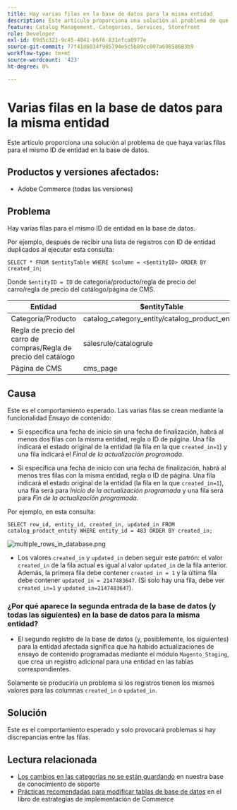 ```yaml
---
title: Hay varias filas en la base de datos para la misma entidad
description: Este artículo proporciona una solución al problema de que haya varias filas para el mismo ID de entidad en la base de datos.
feature: Catalog Management, Categories, Services, Storefront
role: Developer
exl-id: 09d5c321-9c45-4041-b6f6-831efca0977e
source-git-commit: 77f41d6034f985794e5c5b89cc007a69858683b9
workflow-type: tm+mt
source-wordcount: '423'
ht-degree: 0%

---
```


# Varias filas en la base de datos para la misma entidad

Este artículo proporciona una solución al problema de que haya varias filas para el mismo ID de entidad en la base de datos.

## Productos y versiones afectados:

* Adobe Commerce (todas las versiones)

## Problema

Hay varias filas para el mismo ID de entidad en la base de datos.

Por ejemplo, después de recibir una lista de registros con ID de entidad duplicados al ejecutar esta consulta:

```
SELECT * FROM $entityTable WHERE $column = <$entityID> ORDER BY created_in;
```

Donde `$entityID = ID` de categoría/producto/regla de precio del carro/regla de precio del catálogo/página de CMS.

| Entidad | $entityTable | $column |
|------------------|-----------------------------------|------------------|
| Categoría/Producto | catalog_category_entity/catalog_product_entity | entity_id |
| Regla de precio del carro de compras/Regla de precio del catálogo | salesrule/catalogrule | rule_id |
| Página de CMS | cms_page | page_id |

## Causa

Este es el comportamiento esperado. Las varias filas se crean mediante la funcionalidad Ensayo de contenido:

* Si especifica una fecha de inicio sin una fecha de finalización, habrá al menos dos filas con la misma entidad, regla o ID de página. Una fila indicará el estado original de la entidad (la fila en la que `created_in=1`) y una fila indicará el *Final de la actualización programada*.

* Si especifica una fecha de inicio con una fecha de finalización, habrá al menos tres filas con la misma entidad, regla o ID de página. Una fila indicará el estado original de la entidad (la fila en la que `created_in=1`), una fila será para *Inicio de la actualización programada* y una fila será para *Fin de la actualización programada*.

Por ejemplo, en esta consulta:

```
SELECT row_id, entity_id, created_in, updated_in FROM catalog_product_entity WHERE entity_id = 483 ORDER BY created_in;
```

![multiple_rows_in_database.png](assets/multiple_rows_in_database.png)

* Los valores `created_in` y `updated_in` deben seguir este patrón: el valor `created_in` de la fila actual es igual al valor `updated_in` de la fila anterior. Además, la primera fila debe contener `created_in = 1` y la última fila debe contener `updated_in = 2147483647`. (Si solo hay una fila, debe ver `created_in=1` y `updated_in=2147483647`).

### ¿Por qué aparece la segunda entrada de la base de datos (y todas las siguientes) en la base de datos para la misma entidad?

* El segundo registro de la base de datos (y, posiblemente, los siguientes) para la entidad afectada significa que ha habido actualizaciones de ensayo de contenido programadas mediante el módulo `Magento_Staging`, que crea un registro adicional para una entidad en las tablas correspondientes.

Solamente se produciría un problema si los registros tienen los mismos valores para las columnas `created_in` o `updated_in`.

## Solución

Este es el comportamiento esperado y solo provocará problemas si hay discrepancias entre las filas.

## Lectura relacionada

* [Los cambios en las categorías no se están guardando](https://experienceleague.adobe.com/docs/commerce-knowledge-base/kb/troubleshooting/miscellaneous/changes-to-categories-are-not-being-saved.html) en nuestra base de conocimiento de soporte
* [Prácticas recomendadas para modificar tablas de base de datos](https://experienceleague.adobe.com/en/docs/commerce-operations/implementation-playbook/best-practices/development/modifying-core-and-third-party-tables#why-adobe-recommends-avoiding-modifications) en el libro de estrategias de implementación de Commerce
